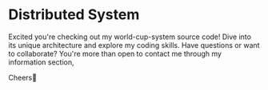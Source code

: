 <h1>Distributed System</h1>
Excited you're checking out my world-cup-system source code! Dive into its unique architecture and explore my coding skills. Have questions or want to collaborate? You're more than open to contact me through my information section,

Cheers👋
